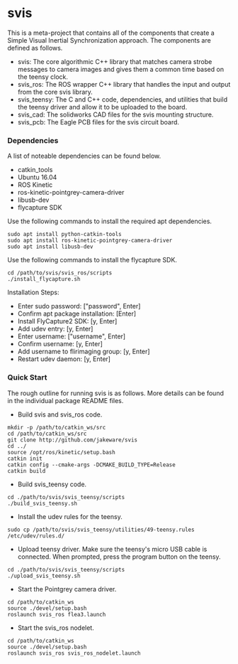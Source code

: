 # svis
This is a meta-project that contains all of the components that create a Simple Visual Inertial Synchronization approach.  The components are defined as follows.

- svis: The core algorithmic C++ library that matches camera strobe messages to camera images and gives them a common time based on the teensy clock.
- svis_ros: The ROS wrapper C++ library that handles the input and output from the core svis library.
- svis_teensy: The C and C++ code, dependencies, and utilities that build the teensy driver and allow it to be uploaded to the board.
- svis_cad: The solidworks CAD files for the svis mounting structure.
- svis_pcb: The Eagle PCB files for the svis circuit board.

### Dependencies
A list of noteable dependencies can be found below.
- catkin_tools
- Ubuntu 16.04
- ROS Kinetic
- ros-kinetic-pointgrey-camera-driver
- libusb-dev
- flycapture SDK

Use the following commands to install the required apt dependencies.
```
sudo apt install python-catkin-tools
sudo apt install ros-kinetic-pointgrey-camera-driver
sudo apt install libusb-dev
```

Use the following commands to install the flycapture SDK.
```
cd /path/to/svis/svis_ros/scripts
./install_flycapture.sh
```
Installation Steps:
- Enter sudo password: ["password", Enter]
- Confirm apt package installation: [Enter]
- Install FlyCapture2 SDK: [y, Enter]
- Add udev entry: [y, Enter]
- Enter username: ["username", Enter]
- Confirm username: [y, Enter]
- Add username to flirimaging group: [y, Enter]
- Restart udev daemon: [y, Enter] 

### Quick Start
The rough outline for running svis is as follows.  More details can be found in the individual package README files.
- Build svis and svis_ros code.
```
mkdir -p /path/to/catkin_ws/src
cd /path/to/catkin_ws/src
git clone http://github.com/jakeware/svis
cd ../
source /opt/ros/kinetic/setup.bash
catkin init
catkin config --cmake-args -DCMAKE_BUILD_TYPE=Release
catkin build
```
- Build svis_teensy code.
```
cd ./path/to/svis/svis_teensy/scripts
./build_svis_teensy.sh
```
- Install the udev rules for the teensy.
```
sudo cp /path/to/svis/svis_teensy/utilities/49-teensy.rules /etc/udev/rules.d/
```
- Upload teensy driver.  Make sure the teensy's micro USB cable is connected.  When prompted, press the program button on the teensy.
```
cd ./path/to/svis/svis_teensy/scripts
./upload_svis_teensy.sh
```
- Start the Pointgrey camera driver.
```
cd /path/to/catkin_ws
source ./devel/setup.bash
roslaunch svis_ros flea3.launch
```
- Start the svis_ros nodelet.
```
cd /path/to/catkin_ws
source ./devel/setup.bash
roslaunch svis_ros svis_ros_nodelet.launch
```
